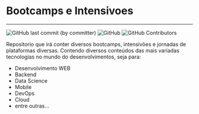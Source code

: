 # Bootcamps e Intensivoes

---
![GitHub last commit (by committer)](https://img.shields.io/github/last-commit/Lyarkh/Bootcamps_e_Intensivoes)
![GitHub](https://img.shields.io/github/license/Lyarkh/Bootcamps_e_Intensivoes)
<img alt="GitHub Contributors" src="https://img.shields.io/github/contributors/Lyarkh/Bootcamps_e_Intensivoes" />
<img alt="" src="https://img.shields.io/github/repo-size/Lyarkh/Bootcamps_e_Intensivoes" />

Repositorio que irá conter diversos bootcamps, intensivões e jornadas de plataformas diversas. Contendo diversos conteúdos das mais variadas tecnologias no mundo do desenvolvimentos, seja para:

- Desenvolvimento WEB
- Backend
- Data Science
- Mobile
- DevOps
- Cloud
- entre outras...
